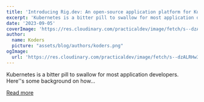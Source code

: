 ```yaml
---
title: 'Introducing Rig.dev: An open-source application platform for Kubernetes'
excerpt: 'Kubernetes is a bitter pill to swallow for most application developers. Here''s some background on how...'
date: '2023-09-05'
coverImage: 'https://res.cloudinary.com/practicaldev/image/fetch/s--dzALRHw3--/c_imagga_scale,f_auto,fl_progressive,h_420,q_auto,w_1000/https://dev-to-uploads.s3.amazonaws.com/uploads/articles/x2o923t81353qmjwi2bd.png'
author:
  name: Koders
  picture: "assets/blog/authors/koders.png"
ogImage:
  url: 'https://res.cloudinary.com/practicaldev/image/fetch/s--dzALRHw3--/c_imagga_scale,f_auto,fl_progressive,h_420,q_auto,w_1000/https://dev-to-uploads.s3.amazonaws.com/uploads/articles/x2o923t81353qmjwi2bd.png'
---
```


Kubernetes is a bitter pill to swallow for most application developers. Here''s some background on how...

[Read more](https://dev.to/rigdev/introducing-rigdev-an-open-source-application-platform-for-kubernetes-1dge)
